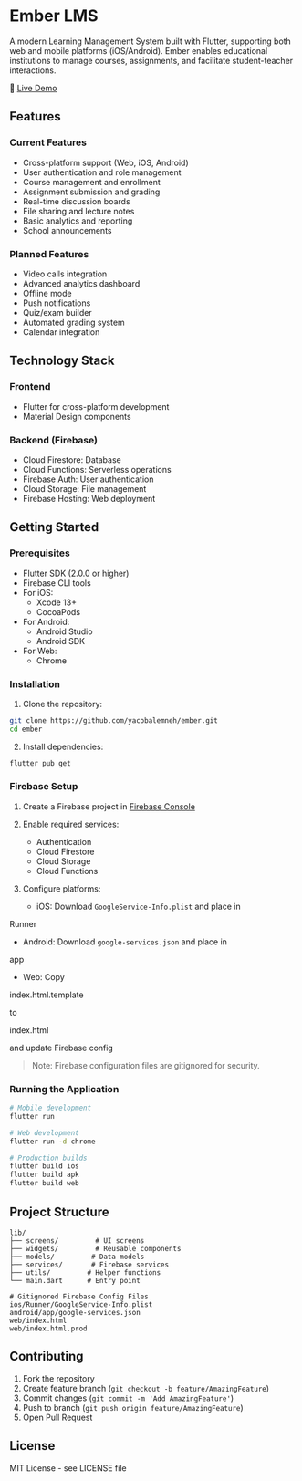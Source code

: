 # Ember LMS

A modern Learning Management System built with Flutter, supporting both web and mobile platforms (iOS/Android). Ember enables educational institutions to manage courses, assignments, and facilitate student-teacher interactions.

🔗 [Live Demo](https://ember-11eb1.web.app/#/)

## Features

### Current Features

- Cross-platform support (Web, iOS, Android)
- User authentication and role management
- Course management and enrollment
- Assignment submission and grading
- Real-time discussion boards
- File sharing and lecture notes
- Basic analytics and reporting
- School announcements

### Planned Features

- Video calls integration
- Advanced analytics dashboard
- Offline mode
- Push notifications
- Quiz/exam builder
- Automated grading system
- Calendar integration

## Technology Stack

### Frontend

- Flutter for cross-platform development
- Material Design components

### Backend (Firebase)

- Cloud Firestore: Database
- Cloud Functions: Serverless operations
- Firebase Auth: User authentication
- Cloud Storage: File management
- Firebase Hosting: Web deployment

## Getting Started

### Prerequisites

- Flutter SDK (2.0.0 or higher)
- Firebase CLI tools
- For iOS:
  - Xcode 13+
  - CocoaPods
- For Android:
  - Android Studio
  - Android SDK
- For Web:
  - Chrome

### Installation

1. Clone the repository:

```bash
git clone https://github.com/yacobalemneh/ember.git
cd ember
```

2. Install dependencies:

```bash
flutter pub get
```

### Firebase Setup

1. Create a Firebase project in [Firebase Console](https://console.firebase.google.com/)
2. Enable required services:

   - Authentication
   - Cloud Firestore
   - Cloud Storage
   - Cloud Functions

3. Configure platforms:
   - iOS: Download `GoogleService-Info.plist` and place in

Runner

- Android: Download `google-services.json` and place in

app

- Web: Copy

index.html.template

to

index.html

and update Firebase config

> Note: Firebase configuration files are gitignored for security.

### Running the Application

```bash
# Mobile development
flutter run

# Web development
flutter run -d chrome

# Production builds
flutter build ios
flutter build apk
flutter build web
```

## Project Structure

```
lib/
├── screens/         # UI screens
├── widgets/         # Reusable components
├── models/         # Data models
├── services/       # Firebase services
├── utils/         # Helper functions
└── main.dart      # Entry point

# Gitignored Firebase Config Files
ios/Runner/GoogleService-Info.plist
android/app/google-services.json
web/index.html
web/index.html.prod
```

## Contributing

1. Fork the repository
2. Create feature branch (`git checkout -b feature/AmazingFeature`)
3. Commit changes (`git commit -m 'Add AmazingFeature'`)
4. Push to branch (`git push origin feature/AmazingFeature`)
5. Open Pull Request

## License

MIT License - see LICENSE file
